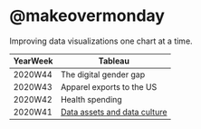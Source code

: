 # @makeovermonday
Improving data visualizations one chart at a time.

| YearWeek | Tableau |
|-|-|
| 2020W44 | The digital gender gap |
| 2020W43 | Apparel exports to the US |
| 2020W42 | Health spending |
| 2020W41 | [Data assets and data culture](https://public.tableau.com/profile/mhgngoc#!/vizhome/makeovermonday2020W41/DASHBOARD) |![](2020W41.png)|


